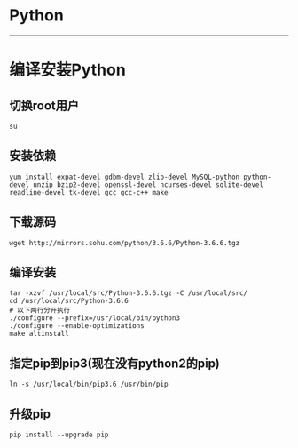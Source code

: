 # Python
---
# 编译安装Python
## 切换root用户
```
su
```
## 安装依赖
`yum install expat-devel gdbm-devel zlib-devel MySQL-python python-devel unzip bzip2-devel openssl-devel ncurses-devel sqlite-devel readline-devel tk-devel gcc gcc-c++ make`

## 下载源码
`wget http://mirrors.sohu.com/python/3.6.6/Python-3.6.6.tgz`
## 编译安装
```
tar -xzvf /usr/local/src/Python-3.6.6.tgz -C /usr/local/src/
cd /usr/local/src/Python-3.6.6
# 以下两行分开执行
./configure --prefix=/usr/local/bin/python3 
./configure --enable-optimizations
make altinstall
```

## 指定pip到pip3(现在没有python2的pip)
```
ln -s /usr/local/bin/pip3.6 /usr/bin/pip
```
## 升级pip
`pip install --upgrade pip`

